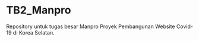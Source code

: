 # TB2_Manpro
Repository untuk tugas besar Manpro Proyek Pembangunan Website Covid-19 di Korea Selatan.
